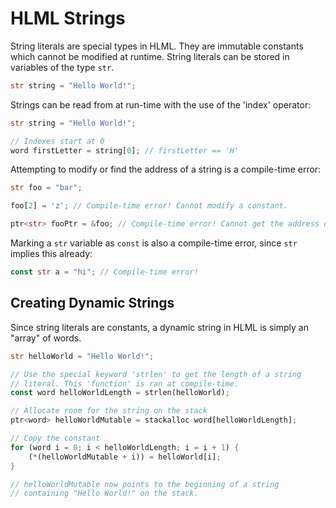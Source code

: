 # HLML Strings

String literals are special types in HLML. They are immutable constants which cannot be modified at runtime. String literals can be stored in variables of the type `str`.

```rust
str string = "Hello World!";
```

Strings can be read from at run-time with the use of the 'index' operator:
```rust
str string = "Hello World!";

// Indexes start at 0
word firstLetter = string[0]; // firstLetter == 'H'
```

Attempting to modify or find the address of a string is a compile-time error:
```rust
str foo = "bar";

foo[2] = 'z'; // Compile-time error! Cannot modify a constant.

ptr<str> fooPtr = &foo; // Compile-time error! Cannot get the address of a constant.
```

Marking a `str` variable as `const` is also a compile-time error, since `str` implies this already:

```rust
const str a = "hi"; // Compile-time error! 
```

## Creating Dynamic Strings

Since string literals are constants, a dynamic string in HLML is simply an "array" of words.

```rust
str helloWorld = "Hello World!";

// Use the special keyword 'strlen' to get the length of a string
// literal. This 'function' is ran at compile-time.
const word helloWorldLength = strlen(helloWorld);

// Allocate room for the string on the stack
ptr<word> helloWorldMutable = stackalloc word[helloWorldLength];

// Copy the constant
for (word i = 0; i < helloWorldLength; i = i + 1) {
    (*(helloWorldMutable + i)) = helloWorld[i];
}

// helloWorldMutable now points to the beginning of a string
// containing "Hello World!" on the stack.
```